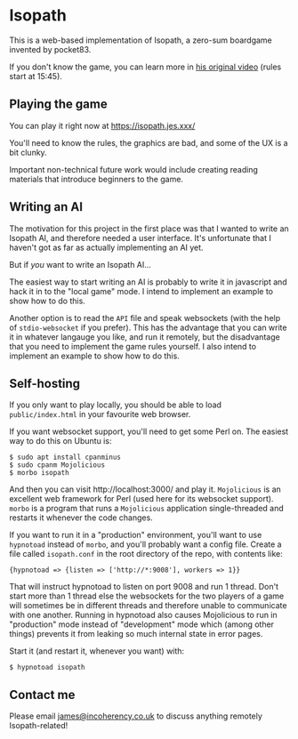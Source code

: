 # Isopath

This is a web-based implementation of Isopath, a zero-sum boardgame invented by pocket83.

If you don't know the game, you can learn more in [his original video](https://www.youtube.com/watch?v=Wz6q03b8R6U&t=15m45s) (rules start at 15:45).

## Playing the game

You can play it right now at https://isopath.jes.xxx/

You'll need to know the rules, the graphics are bad, and some of the UX is a bit clunky.

Important non-technical future work would include creating reading materials that introduce beginners to the game.

## Writing an AI

The motivation for this project in the first place was that I wanted to write an Isopath AI, and therefore needed a user
interface. It's unfortunate that I haven't got as far as actually implementing an AI yet.

But if *you* want to write an Isopath AI...

The easiest way to start writing an AI is probably to write it in javascript and hack it in to the "local game" mode.
I intend to implement an example to show how to do this.

Another option is to read the `API` file and speak websockets (with the help of `stdio-websocket` if you prefer). This
has the advantage that you can write it in whatever langauge you like, and run it remotely, but the disadvantage that you
need to implement the game rules yourself. I also intend to implement an example to show how to do this.

## Self-hosting

If you only want to play locally, you should be able to load `public/index.html` in your favourite web browser.

If you want websocket support, you'll need to get some Perl on. The easiest way to do this on Ubuntu is:

    $ sudo apt install cpanminus
    $ sudo cpanm Mojolicious
    $ morbo isopath

And then you can visit http://localhost:3000/ and play it. `Mojolicious` is an excellent web framework for Perl (used here for
its websocket support). `morbo` is a program that runs a `Mojolicious` application single-threaded and restarts it whenever
the code changes.

If you want to run it in a "production" environment, you'll want to use `hypnotoad` instead of `morbo`, and you'll probably
want a config file. Create a file called `isopath.conf` in the root directory of the repo, with contents like:

    {hypnotoad => {listen => ['http://*:9008'], workers => 1}}

That will instruct hypnotoad to listen on port 9008 and run 1 thread. Don't start more than 1 thread else the websockets
for the two players of a game will sometimes be in different threads and therefore unable to communicate with one another.
Running in hypnotoad also causes Mojolicious to run in "production" mode instead of "development" mode which (among other
things) prevents it from leaking so much internal state in error pages.

Start it (and restart it, whenever you want) with:

    $ hypnotoad isopath

## Contact me

Please email james@incoherency.co.uk to discuss anything remotely Isopath-related!
